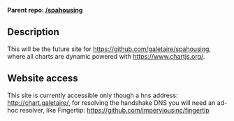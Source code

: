 **Parent repo: [/spahousing](https://github.com/galetaire/spahousing)**

## Description

This will be the future site for https://github.com/galetaire/spahousing, where all charts are dynamic powered with https://www.chartjs.org/. 

## Website access

This site is currently accessible only though a hns address: http://chart.galetaire/, for resolving the handshake DNS you will need an ad-hoc resolver, like Fingertip: https://github.com/imperviousinc/fingertip
